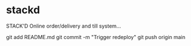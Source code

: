 # stackd
STACK'D Online order/delivery and till system...


   git add README.md
   git commit -m "Trigger redeploy"
   git push origin main
